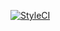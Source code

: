 [![StyleCI](https://github.styleci.io/repos/374595906/shield?branch=main)](https://github.styleci.io/repos/374595906?branch=main)

